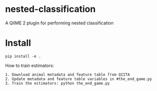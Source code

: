 # nested-classification

A QIIME 2 plugin for performing nested classification

# Install

```
pip install -e .
```


How to train estimators: 
```
1. Download animal metadata and feature table from QIITA
2. Update metadata and feature table variables in #the_end_game.py
3. Train the estimators: python the_end_game.py
```
